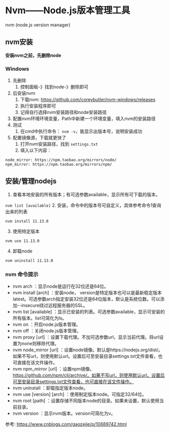 # Nvm——Node.js版本管理工具

nvm (node.js version manager)

## nvm安装
**安装nvm之前，先删除node**

### Windows
1. 先删除
   1. 控制面板-》找到node-》删除即可
2. 后安装nvm
   1. 下载nvm:  https://github.com/coreybutler/nvm-windows/releases
   2. 执行安装程序即可
   3. 记得自行选择nvm安装路径和node安装路径
3. 配置nvm环境环境变量，Path中新建一个环境变量，填入nvm的安装路径
4. 测试
   1. 在cmd中执行命令： `nvm -v`，能显示出版本号，说明安装成功
5. 配置镜像源，下载就更快了
   1. 打开nvm安装路径，找到 `settings.txt`
   2. 填入以下内容：
```
node_mirror: https://npm.taobao.org/mirrors/node/
npm_mirror: https://npm.taobao.org/mirrors/npm/
```
## 安装/管理nodejs
1. 查看本地安装的所有版本；有可选参数available，显示所有可下载的版本。

`nvm list [available]`
2. 安装，命令中的版本号可自定义，具体参考命令1查询出来的列表

`nvm install 11.13.0`

3. 使用特定版本

`nvm use 11.13.0`

4. 卸载node

`nvm uninstall 11.13.0`
### nvm 命令提示
- nvm arch ：显示node是运行在32位还是64位。
- nvm install <version> [arch] ：安装node， version是特定版本也可以是最新稳定版本latest。可选参数arch指定安装32位还是64位版本，默认是系统位数。可以添加--insecure绕过远程服务器的SSL。
- nvm list [available] ：显示已安装的列表。可选参数available，显示可安装的所有版本。list可简化为ls。
- nvm on ：开启node.js版本管理。
- nvm off ：关闭node.js版本管理。
- nvm proxy [url] ：设置下载代理。不加可选参数url，显示当前代理。将url设置为none则移除代理。
- nvm node_mirror [url] ：设置node镜像。默认是https://nodejs.org/dist/。如果不写url，则使用默认url。设置后可至安装目录settings.txt文件查看，也可直接在该文件操作。
- nvm npm_mirror [url] ：设置npm镜像。https://github.com/npm/cli/archive/。如果不写url，则使用默认url。设置后可至安装目录settings.txt文件查看，也可直接在该文件操作。
- nvm uninstall <version> ：卸载指定版本node。
- nvm use [version] [arch] ：使用制定版本node。可指定32/64位。
- nvm root [path] ：设置存储不同版本node的目录。如果未设置，默认使用当前目录。
- nvm version ：显示nvm版本。version可简化为v。


参考:
https://www.cnblogs.com/gaozejie/p/10689742.html
